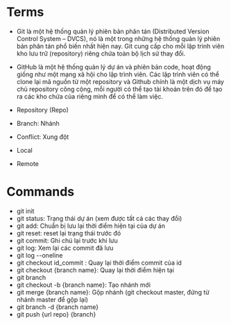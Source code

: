 # Terms

- Git là một hệ thống quản lý phiên bản phân tán (Distributed Version Control System – DVCS), nó là một trong những hệ thống quản lý phiên bản phân tán phổ biến nhất hiện nay. Git cung cấp cho mỗi lập trình viên kho lưu trữ (repository) riêng chứa toàn bộ lịch sử thay đổi.

- GitHub là một hệ thống quản lý dự án và phiên bản code, hoạt động giống như một mạng xã hội cho lập trình viên. Các lập trình viên có thể clone lại mã nguồn từ một repository và Github chính là một dịch vụ máy chủ repository công cộng, mỗi người có thể tạo tài khoản trên đó để tạo ra các kho chứa của riêng mình để có thể làm việc.

- Repository (Repo)
- Branch: Nhánh
- Conflict: Xung đột
- Local
- Remote

# Commands

- git init
- git status: Trạng thái dự án (xem được tất cả các thay đổi)
- git add: Chuẩn bị lưu lại thời điểm hiện tại của dự án
- git reset: reset lại trạng thái trước đó
- git commit: Ghi chú lại trước khi lưu
- git log: Xem lại các commit đã lưu
- git log --oneline
- git checkout id_commit : Quay lại thời điểm commit của id
- git checkout {branch name}: Quay lại thời điểm hiện tại
- git branch
- git checkout -b {branch name}: Tạo nhánh mới
- git merge {branch name}: Gộp nhánh (git checkout master, đứng từ nhánh master để gộp lại)
- git branch -d {branch name}
- git push {url repo} {branch}
